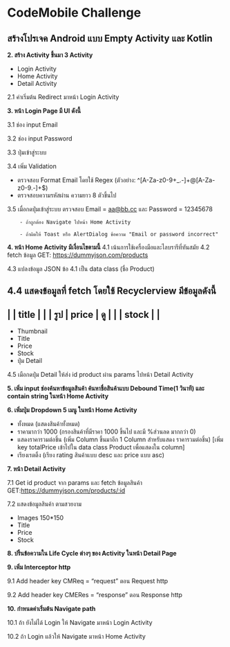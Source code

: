 # CodeMobile Challenge

## สร้างโปรเจค Android แบบ Empty Activity และ Kotlin
<b>2. สร้าง Activity ขึ้นมา 3 Activity</b>
 - Login Activity
 - Home Activity
 - Detail Activity

2.1 ค่าเริ่มต้น Redirect มาหน้า Login Activity

<b>3. หน้า Login Page มี UI ดังนี้</b>

3.1 ช่อง input Email

3.2 ช่อง input Password

3.3 ปุ่มเข้าสู่ระบบ

3.4 เพิ่ม Validation

- ตรวจสอบ Format Email โดยใช้ Regex (ตัวอย่าง: ^[A-Za-z0-9+_.-]+@[A-Za-z0-9.-]+$)
- ตรวจสอบความรหัสผ่าน ความยาว 8 ตัวขึ้นไป
  
3.5 เมื่อกดปุ่มเข้าสู่ระบบ ตรวจสอบ Email = aa@bb.cc และ Password = 12345678 

        - ถ้าถูกต้อง Navigate ไปหน้า Home Activity
         
        - ถ้าผิดให้ Toast หรือ AlertDialog ข้อความ "Email or password incorrect"

<b>4. หน้า Home Activity มีเงื่อนไขตามนี้</b>
4.1 เน้นการใช้เครื่องมือและไลบรารีที่ทันสมัย
4.2 fetch ข้อมูล GET: https://dummyjson.com/products 

4.3 แปลงข้อมูล JSON ข้อ 4.1 เป็น data class (ชื่อ Product) 

4.4 แสดงข้อมูลที่ fetch โดยใช้ Recyclerview มีข้อมูลดังนี้
  ---------------------
  |    | title    |    |
  | รูป | price    | ดู  |
  |    | stock    |    |
  ---------------------
  - Thumbnail
  - Title
  - Price
  - Stock
  - ปุ่ม Detail

4.5 เมือกดปุ่ม Detail ให้ส่ง id product ผ่าน params ไปหน้า Detail Activity
 
<b>5. เพิ่ม input ช่องค้นหาข้อมูลสินค้า ค้นหาชื่อสินค้าแบบ Debound Time(1 วินาที) และ contain string ในหน้า Home Activity</b>

<b>6. เพิ่มปุ่ม Dropdown 5 เมนู ในหน้า Home Activity</b>
  - ทั้งหมด (แสดงสินค้าทั้งหมด)
  - ราคามากว่า 1000 (กรองสินค้าที่มีราคา 1000 ขึ้นไป และมี %ส่วนลด มากกว่า 0) 
  - แสดงราคารวมต่อชิ้น (เพิ่ม Column ขึ้นมาอีก 1 Column สำหรับแสดง ราคารวมต่อชิ้น) [เพิ่ม key totalPrice เข้าไปใน data class Product เพื่อแสดงใน column]
  - เรียงเรตติ้ง (เรียง rating สินค้าแบบ desc และ price แบบ asc)  
 
<b>7. หน้า Detail Activity</b>

7.1 Get id product จาก params และ fetch ข้อมูลสินค้า GET:https://dummyjson.com/products/:id   

7.2 แสดงข้อมูลสินค้า ตามสวยงาม
  - Images 150*150
  - Title
  - Price
  - Stock
  
<b>8. ปริ้นข้อความใน Life Cycle ต่างๆ ของ Activity ในหน้า Detail Page </b>

<b>9. เพิ่ม Interceptor http</b>

9.1 Add header key CMReq = “request” ตอน Request http

9.2 Add header key CMERes = “response” ตอน Response http
 
<b>10. กำหนดค่าเริ่มต้น Navigate path</b>

10.1 ถ้า ยังไม่ได้ Login ให้ Navigate มาหน้า Login Activity

10.2 ถ้า Login แล้วให้ Navigate มาหน้า Home Activity
 
